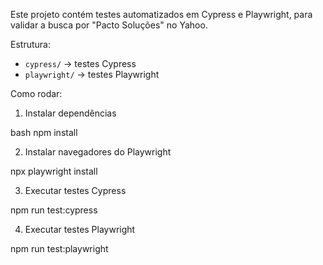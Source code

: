 Este projeto contém testes automatizados em Cypress e Playwright, para validar a busca por "Pacto Soluções" no Yahoo.


Estrutura:

- `cypress/` → testes Cypress
- `playwright/` → testes Playwright


Como rodar:

1. Instalar dependências

bash
npm install

2. Instalar navegadores do Playwright

npx playwright install

3. Executar testes Cypress

npm run test:cypress

4. Executar testes Playwright

npm run test:playwright

